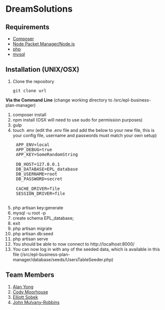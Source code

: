 # DreamSolutions

Requirements
------------
- [Composer](https://getcomposer.org/download/)
- [Node Packet Manager/Node.js](https://nodejs.org/en/)
- [php](http://php.net/downloads.php)
- [mysql](http://dev.mysql.com/downloads/)

Installation (UNIX/OSX)
--------------------------------
1. Clone the repository <pre>git clone url</pre>

<b>Via the Command Line</b> (change working directory to /src/epl-business-plan-manager)

1. composer install
2. npm install (OSX will need to use sudo for permission purposes)
3. gulp
4. touch .env (edit the .env file and add the below to your new file, this is your config file, username and passwords must match your own setup)
  <pre>
    APP_ENV=local
    APP_DEBUG=true
    APP_KEY=SomeRandomString

    DB_HOST=127.0.0.1
    DB_DATABASE=EPL_database
    DB_USERNAME=root
    DB_PASSWORD=secret

    CACHE_DRIVER=file
    SESSION_DRIVER=file
  </pre>
5. php artisan key:generate
6. mysql -u root -p
7. create schema EPL_database;
8. exit
9. php artisan migrate
10. php artisan db:seed
11. php artisan serve
12. You should be able to now connect to http://localhost:8000/
13. You can now log in with any of the seeded data, which is available in this file (/src/epl-business-plan-manager/database/seeds/UsersTableSeeder.php)

Team Members
-------------
1. [Alan Yong](https://github.com/adfyong)
2. [Cody Moorhouse](https://github.com/codymoorhouse)
3. [Elliott Sobek](https://github.com/ElliottSobek)
4. [John Mulvany-Robbins](https://github.com/reboss)
